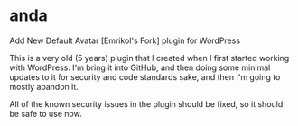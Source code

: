 # anda
Add New Default Avatar [Emrikol's Fork] plugin for WordPress

This is a very old (5 years) plugin that I created when I first started working with WordPress.  I'm bring it into GitHub, and then doing some minimal updates to it for security and code standards sake, and then I'm going to mostly abandon it.

All of the known security issues in the plugin should be fixed, so it should be safe to use now.
